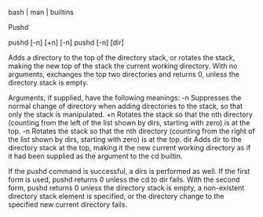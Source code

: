  bash | man | builtins

Pushd

pushd [-n] [+n] [-n]
pushd [-n] [dir]
       
Adds a directory to the top of the directory stack, or rotates the stack, making the new top of the stack the current working directory.
With no arguments, exchanges the top two directories and returns 0, unless the directory stack is empty. 

Arguments, if supplied, have the following meanings:
-n   Suppresses the normal change of directory when adding directories to the stack, so that only the stack is manipulated.
+n   Rotates the stack so that the nth directory (counting from the left of the list shown by dirs, starting with zero) is at the top.
-n   Rotates the stack so that the nth directory (counting from the right of the list shown by dirs, starting with zero) is at the top.
dir  Adds dir to the directory stack at the top, making it the new current 
     working directory as if it had been supplied as the argument to the  cd builtin.

If the pushd command is successful, a dirs is performed as well. 
If the first form is used, pushd returns 0 unless the cd to dir fails. 
With the second form, pushd returns 0 unless the directory stack is empty, 
a non-existent directory stack element is specified, 
or the directory change to the specified new current directory fails.
